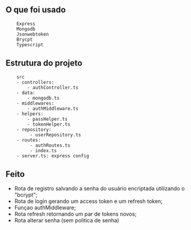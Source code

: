 ## O que foi usado

		Express
		Mongodb
		Jsonwebtoken
		Brycpt
		Typescript

## Estrutura do projeto

		src
		- controllers:
			- authController.ts
		- data:
			- mongodb.ts
		- middlewares: 
			- authMiddleware.ts
		- helpers: 
			- passHelper.ts
			- tokenHelper.ts
		- repository: 
			 - userRepository.ts
		- routes: 
			 - authRoutes.ts
			 - index.ts
		- server.ts: express config

## Feito

- Rota de registro salvando a senha do usuário encriptada utilizando o "bcrypt";
- Rota de login gerando um access token e um refresh token;
- Funçao authMiddleware; 
- Rota refresh retornando um par de tokens novos;
- Rota alterar senha (sem politica de senha)